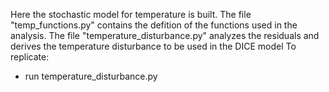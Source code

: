 Here the stochastic model for temperature is built.
The file "temp_functions.py" contains the defition of the functions used in the analysis.
The file "temperature_disturbance.py" analyzes the residuals and derives the temperature disturbance to be used in the DICE model
To replicate:
- run temperature_disturbance.py